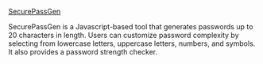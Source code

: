 [SecurePassGen](https://secure-pass-ejhg9366l-deepali-1508.vercel.app/)

SecurePassGen is a Javascript-based tool that generates passwords up to 20 characters in length. 
Users can customize password complexity by selecting from lowercase letters, uppercase letters, numbers, and symbols.
It also provides a password strength checker.
